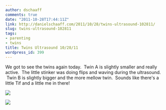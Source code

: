 ```yaml
---
author: dschaaff
comments: true
date: "2011-10-28T17:44:11Z"
link: http://danielschaaff.com/2011/10/28/twins-ultrasound-102811/
slug: twins-ultrasound-102811
tags:
- parenting
- twins
title: Twins Ultrasound 10/28/11
wordpress_id: 399
---
```


We got to see the twins again today.  Twin A is slightly smaller and really active.  The little stinker was doing flips and waving during the ultrasound.  Twin B is slightly bigger and the more mellow twin.  Sounds like there's a little Tif and a little me in there!




![](https://67.media.tumblr.com/tumblr_ltsej38Ts01qbk10k.jpg)




![](https://66.media.tumblr.com/tumblr_ltsejzgEM91qbk10k.jpg)
